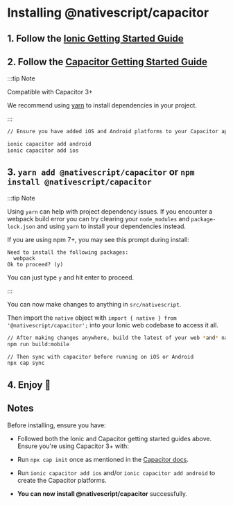 # Installing @nativescript/capacitor

## 1. Follow the [Ionic Getting Started Guide](https://ionicframework.com/getting-started)

## 2. Follow the [Capacitor Getting Started Guide](https://capacitorjs.com/docs/getting-started)

:::tip Note

Compatible with Capacitor 3+

We recommend using [yarn](https://classic.yarnpkg.com/en/) to install dependencies in your project.

:::

```bash
// Ensure you have added iOS and Android platforms to your Capacitor app

ionic capacitor add android
ionic capacitor add ios
```

## 3. `yarn add @nativescript/capacitor` or `npm install @nativescript/capacitor`

:::tip Note

Using `yarn` can help with project dependency issues. If you encounter a webpack build error you can try clearing your `node_modules` and `package-lock.json` and using `yarn` to install your dependencies instead.

If you are using npm 7+, you may see this prompt during install:

```
Need to install the following packages:
  webpack
Ok to proceed? (y)
```

You can just type `y` and hit enter to proceed.

:::

You can now make changes to anything in `src/nativescript`. 

Then import the `native` object with `import { native } from '@nativescript/capacitor';` into your Ionic web codebase to access it all.

```bash
// After making changes anywhere, build the latest of your web *and* nativescript changes with:
npm run build:mobile

// Then sync with capacitor before running on iOS or Android
npx cap sync
```

## 4. Enjoy 🎉

## Notes

Before installing, ensure you have:

* Followed both the Ionic and Capacitor getting started guides above. Ensure you're using Capacitor 3+ with:

* Run `npx cap init` once as mentioned in the [Capacitor docs](https://capacitorjs.com/docs/getting-started).

* Run `ionic capacitor add ios` and/or `ionic capacitor add android` to create the Capacitor platforms.

* **You can now install @nativescript/capacitor** successfully.


